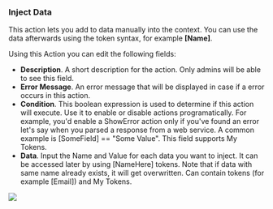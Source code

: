 ### Inject Data

This action lets you add to data manually into the context. You can use the data afterwards using the token syntax, for example **\[Name\]**.

Using this Action you can edit the following fields:

* **Description**. A short description for the action. Only admins will be able to see this field.
* **Error Message**. An error message that will be displayed in case if a error occurs in this action.
* **Condition**. This boolean expression is used to determine if this action will execute. Use it to enable or disable actions programatically. For example, you'd enable a ShowError action only if you've found an error let's say when you parsed a response from a web service. A common example is \[SomeField\] == "Some Value". This field supports My Tokens.
* **Data**. Input the Name and Value for each data you want to inject. It can be accessed later by using \[NameHere\] tokens. Note that if data with same name already exists, it will get overwritten. Can contain tokens \(for example \[Email\]\) and My Tokens.

![](https://static.dnnsharp.com/documentation/inject_data.png)

